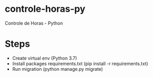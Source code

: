 # controle-horas-py
Controle de Horas - Python


# Steps
- Create virtual env (Python 3.7)
- Install packages requirements.txt (pip install -r requirements.txt)
- Run migration (python manage.py migrate)